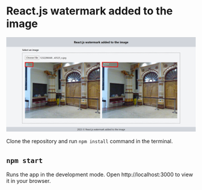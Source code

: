 # React.js watermark added to the image

![image info](./_docs/cover-photo.png)

Clone the repository and run `npm install` command in the terminal.

## `npm start`

Runs the app in the development mode.
Open http://localhost:3000 to view it in your browser.
